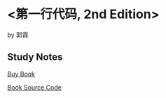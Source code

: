 # <第一行代码, 2nd Edition> #

by 郭霖
## Study Notes ##


[Buy Book](https://www.ituring.com.cn/book/1841 "图灵社区")

[Book Source Code](https://github.com/guolindev/booksource "Github Repository")
